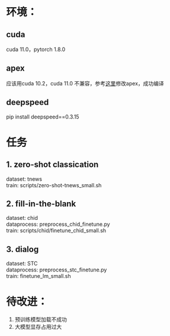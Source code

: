 # 环境：
## cuda
cuda 11.0，pytorch 1.8.0
## apex
应该用cuda 10.2，cuda 11.0 不兼容，参考[这里](https://zhuanlan.zhihu.com/p/80386137)修改apex，成功编译
## deepspeed
pip install deepspeed==0.3.15

# 任务
## 1. zero-shot classication
dataset: tnews  
train: scripts/zero-shot-tnews_small.sh  
## 2. fill-in-the-blank
dataset: chid  
dataprocess: preprocess_chid_finetune.py  
train: scripts/chid/finetune_chid_small.sh  
## 3. dialog
dataset: STC  
dataprocess: preprocess_stc_finetune.py  
train: finetune_lm_small.sh  

# 待改进：
1. 预训练模型加载不成功
2. 大模型显存占用过大
